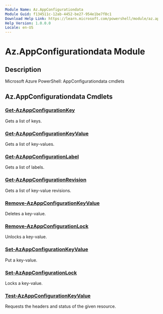 ```yaml
---
Module Name: Az.AppConfigurationdata
Module Guid: f134511c-12ab-4452-be27-954e1be7f8c1
Download Help Link: https://learn.microsoft.com/powershell/module/az.appconfigurationdata
Help Version: 1.0.0.0
Locale: en-US
---
```


# Az.AppConfigurationdata Module
## Description
Microsoft Azure PowerShell: AppConfigurationdata cmdlets

## Az.AppConfigurationdata Cmdlets
### [Get-AzAppConfigurationKey](Get-AzAppConfigurationKey.md)
Gets a list of keys.

### [Get-AzAppConfigurationKeyValue](Get-AzAppConfigurationKeyValue.md)
Gets a list of key-values.

### [Get-AzAppConfigurationLabel](Get-AzAppConfigurationLabel.md)
Gets a list of labels.

### [Get-AzAppConfigurationRevision](Get-AzAppConfigurationRevision.md)
Gets a list of key-value revisions.

### [Remove-AzAppConfigurationKeyValue](Remove-AzAppConfigurationKeyValue.md)
Deletes a key-value.

### [Remove-AzAppConfigurationLock](Remove-AzAppConfigurationLock.md)
Unlocks a key-value.

### [Set-AzAppConfigurationKeyValue](Set-AzAppConfigurationKeyValue.md)
Put a key-value.

### [Set-AzAppConfigurationLock](Set-AzAppConfigurationLock.md)
Locks a key-value.

### [Test-AzAppConfigurationKeyValue](Test-AzAppConfigurationKeyValue.md)
Requests the headers and status of the given resource.

